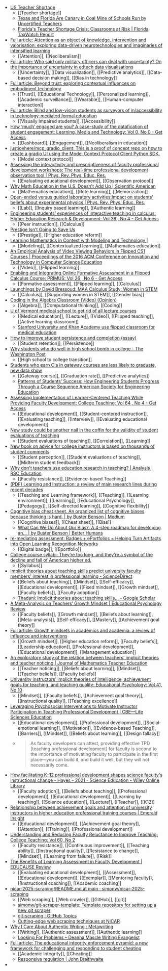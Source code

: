 - [US Teacher Shortage](https://teachershortages.com/)
	- [[Teacher shortage]]
	- [Texas and Florida Are Canary in Coal Mine of Schools Run by Uncertified Teachers](https://truthout.org/articles/texas-and-florida-are-canary-in-coal-mine-of-schools-run-by-uncertified-teachers/)
	- [Florida's Teacher Shortage Crisis: Classrooms at Risk | Florida TaxWatch Report](https://floridataxwatch.org/Research/Full-Library/florida-teacher-shortage-crisis)
- [Full article: Attention as an object of knowledge, intervention and valorisation: exploring data-driven neurotechnologies and imaginaries of intensified learning](https://www.tandfonline.com/doi/full/10.1080/17508487.2025.2469673)
	- [[Attention]], [[Neoliberalism]]
- [Full article: Who said only military officers can deal with uncertainty? On the importance of uncertainty in edtech data visualisations](https://www.tandfonline.com/eprint/RGATIGJRXCMIUBCJAT8I/full?target=10.1080/01596306.2025.2467365)
	- [[Uncertainty]], [[Data visualization]], [[Predictive analytics]], [[Data-based decision making]], [[Bias in technology]]
- [Full article: Beyond trust: exploring contextual influences on embodiment technology](https://www.tandfonline.com/doi/full/10.1080/17439884.2024.2449466#abstract)
	- [[Trust]], [[Educational Technology]], [[Personalized learning]], [[Academic surveillance]], [[Wearable]], [[Human-computer interaction]]
- [Full article: Blind and low-vision students as surveyors of in/accessibility in technology-mediated formal education](https://www.tandfonline.com/doi/full/10.1080/17439884.2025.2462911#abstract)
	- [[Visually impaired students]], [[Accessibility]]
- [How ‘much’ engaged are you? A case-study of the datafication of student engagement: Learning, Media and Technology: Vol 0, No 0 - Get Access](https://www.tandfonline.com/doi/full/10.1080/17439884.2024.2437547)
	- [[Dashboard]], [[Engagement]], [[Neoliberalism in education]]
- [justjoehere/mcp_gradio_client: This is a proof of concept repo on how to create a gradio UI using the Model Context Protocol Client Python SDK.](https://github.com/justjoehere/mcp_gradio_client)
	- [[Model context protocol]]
- [Assessing the interactivity and prescriptiveness of faculty professional development workshops: The real-time professional development observation tool | Phys. Rev. Phys. Educ. Res.](https://journals.aps.org/prper/abstract/10.1103/PhysRevPhysEducRes.12.020136)
	- [[Evaluating educational development]], [[Observation protocol]]
- [Why Math Education in the U.S. Doesn't Add Up | Scientific American](https://www.scientificamerican.com/article/why-math-education-in-the-u-s-doesn-t-add-up/)
	- [[Mathematics education]], [[Rote learning]], [[Memorization]]
- [Open-ended versus guided laboratory activities:Impact on students' beliefs about experimental physics | Phys. Rev. Phys. Educ. Res.](https://journals.aps.org/prper/abstract/10.1103/PhysRevPhysEducRes.12.020132)
	- [[Lab]], [[Inquiry based learning]], [[Authentic learning]]
- [Engineering students’ experiences of interactive teaching in calculus: Higher Education Research & Development: Vol 36 , No 4 - Get Access](https://www.tandfonline.com/doi/full/10.1080/07294360.2016.1238880)
	- [[Peer instruction]], [[Calculus]]
- [Prestige Isn't Going to Save Us](https://www.insidehighered.com/blogs/just-visiting/prestige-isnt-going-save-us#.V_OScIBK2W0.twitter)
	- [[Prestige]], [[Higher education reform]]
- [Learning Mathematics in Context with Modeling and Technology |](https://blogs.ams.org/matheducation/2016/06/27/learning-mathematics-in-context-with-modeling-and-technology/#sthash.qdjoj0qc.dpuf)
	- [[Modeling]], [[Contextualized learning]], [[Mathematics education]]
- [An Empirical Analysis of Video Viewing Behaviors in Flipped CS1 Courses | Proceedings of the 2016 ACM Conference on Innovation and Technology in Computer Science Education](https://dl.acm.org/doi/10.1145/2899415.2899468)
	- [[Video]], [[Flipped learning]]
- [Enabling and Integrating Online Formative Assessment in a Flipped Calculus Course: PRIMUS: Vol 26 , No 6 - Get Access](https://www.tandfonline.com/doi/full/10.1080/10511970.2015.1050619)
	- [[Formative assessment]], [[Flipped learning]], [[Calculus]]
- [Launchings by David Bressoud: MAA Calculus Study: Women in STEM](https://launchings.blogspot.com/2016/10/maa-calculus-study-women-in-stem.html?m=1)
	- [[Calculus]], [[Supporting women in STEM]], [[Gender bias]]
- [Coding in the Algebra Classroom (Video) (Opinion)](https://www.edweek.org/teaching-learning/opinion-coding-in-the-algebra-classroom-video/2016/09)
	- [[Algebra]], [[Computational thinking]], [[Coding]]
- [U of Vermont medical school to get rid of all lecture courses](https://www.insidehighered.com/news/2016/09/26/u-vermont-medical-school-get-rid-all-lecture-courses#.V-kbrLqfhBM.twitter)
	- [[Medical education]], [[Lecture]], [[Video]], [[Flipped teaching]], [[Active learning classroom]]
	- [Stanford University and Khan Academy use flipped classroom for medical education](https://www.insidehighered.com/news/2013/09/09/stanford-university-and-khan-academy-use-flipped-classroom-medical-education)
- [How to improve student persistence and completion (essay)](https://www.insidehighered.com/views/2016/09/26/how-improve-student-persistence-and-completion-essay#.V-j-WIq8mJQ.twitter)
	- [[Student retention]], [[Persistence]]
- [Why students who do well in high school bomb in college - The Washington Post](https://www.washingtonpost.com/news/wonk/wp/2016/09/21/why-students-who-do-well-in-high-school-bomb-in-college/?tid=sm_fb)
	- [[High school to college transition]]
- [Students who earn C's in gateway courses are less likely to graduate, new data show](https://www.insidehighered.com/news/2016/09/23/students-who-earn-cs-gateway-courses-are-less-likely-graduate-new-data-show)
	- [[Gateway course]], [[Graduation rate]], [[Predictive analytics]]
	- [Patterns of Students’ Success: How Engineering Students Progress Through a Course Sequence American Society for Engineering Education](https://monolith.asee.org/public/conferences/56/papers/12491/view)
- [Assessing Implementation of Learner-Centered Teaching While Providing Faculty Development: College Teaching: Vol 64 , No 4 - Get Access](https://www.tandfonline.com/doi/full/10.1080/87567555.2016.1200528)
	- [[Educational development]], [[Student-centered instruction]], [[Evaluating teaching]], [[Interview]], [[Evaluating educational development]]
- [New study could be another nail in the coffin for the validity of student evaluations of teaching](https://www.insidehighered.com/news/2016/09/21/new-study-could-be-another-nail-coffin-validity-student-evaluations-teaching)
	- [[Student evaluations of teaching]], [[Correlation]], [[Learning]]
- [New book on advice for college instructors is based on thousands of student comments](https://www.insidehighered.com/news/2016/09/12/new-book-advice-college-instructors-based-thousands-student-comments)
	- [[Student perception]], [[Student evaluations of teaching]], [[Midterm student feedback]]
- [Why don't teachers use education research in teaching? | Analysis | RSC Education](https://edu.rsc.org/analysis/why-dont-teachers-use-education-research-in-teaching/2010170.article)
	- [[Faculty resistance]], [[Evidence-based Teaching]]
- [(PDF) Learning and Instruction: a review of main research lines during recent decades](https://www.researchgate.net/publication/297586201_Learning_and_Instruction_a_review_of_main_research_lines_during_recent_decades)
	- [[Teaching and Learning framework]], [[Teaching]], [[Learning environment]], [[Learning]], [[Educational Psychology]], [[Pedagogy]], [[Self-directed learning]], [[Cognitive flexibility]]
- [Cognitive bias cheat sheet. An organized list of cognitive biases because thinking is hard. | by Buster Benson | Medium](https://buster.medium.com/cognitive-bias-cheat-sheet-55a472476b18)
	- [[Cognitive biases]], [[Cheat sheet]], [[Bias]]
	- [What Can We Do About Our Bias?. A 4-step roadmap for developing an… | by Buster Benson | Better Humans](https://medium.com/better-humans/what-can-we-do-about-our-bias-73c16eeb7dca)
- [re-mediating assessment: Badges + ePortfolios = Helping Turn Artifacts into Open Learning Recognition Networks](https://remediatingassessment.blogspot.com/2016/08/badges-eportfolios-helping-turn.html?spref=tw&m=1)
	- [[Digital badge]], [[Eportfolio]]
- [College course syllabi: They’re too long, and they’re a symbol of the decline and fall of American higher ed.](https://slate.com/human-interest/2014/08/college-course-syllabi-theyre-too-long-and-theyre-a-symbol-of-the-decline-and-fall-of-american-higher-ed.html)
	- [[Syllabus]]
- [Implicit theories about teaching skills predict university faculty members' interest in professional learning - ScienceDirect](https://www.sciencedirect.com/science/article/abs/pii/S1041608015000849)
	- [[Beliefs about teaching]], [[Mindset]], [[Self-efficacy]], [[Educational development]], [[Fixed mindset]], [[Growth mindset]], [[Faculty beliefs]], [[Faculty adoption]]
	- [Thadani: Implicit theories about teaching skills... - Google Scholar](https://scholar.google.com/scholar?cites=3158155323916886311&as_sdt=40005&sciodt=0,10&hl=en)
- [A Meta-Analysis on Teachers’ Growth Mindset | Educational Psychology Review](https://link.springer.com/article/10.1007/s10648-024-09925-7)
	- [[Faculty beliefs]], [[Growth mindset]], [[Beliefs about learning]], [[Meta-analysis]], [[Self-efficacy]], [[Mastery]], [[Achievement goal theory]]
- [Full article: Growth mindsets in academics and academia: a review of influence and interventions](https://www.tandfonline.com/doi/full/10.1080/1360080X.2024.2384003#abstract)
	- [[Growth mindset]], [[Higher education reform]], [[Faculty beliefs]], [[Leadership education]], [[Professional development]], [[Educational development]], [[Management education]]
- [An exploratory study of the relation between teachers’ implicit theories and teacher noticing | Journal of Mathematics Teacher Education](https://link.springer.com/article/10.1007/s10857-023-09617-z)
	- [[Teacher noticing]], [[Beliefs about learning]], [[Mindset]], [[Teacher beliefs]], [[Faculty beliefs]]
- [University instructors’ implicit theories of intelligence, achievement goals for teaching, and teaching quality: Educational Psychology: Vol 41, No 10](https://www.tandfonline.com/doi/abs/10.1080/01443410.2021.1937575)
	- [[Mindset]], [[Faculty beliefs]], [[Achievement goal theory]], [[Instructional quality]], [[Teaching excellence]]
- [Leveraging Psychosocial Interventions to Motivate Instructor Participation in Teaching Professional Development | CBE—Life Sciences Education](https://www.lifescied.org/doi/full/10.1187/cbe.19-11-0236)
	- [[Educational development]], [[Professional development]], [[Social-emotional learning]], [[Motivation]], [[Evidence-based Teaching]], [[Barriers]], [[Mindset]], [[Beliefs about learning]], [[Design fallacy]]
	- >As faculty developers can attest, providing effective TPD [teaching 
	  professional development] for faculty is second to the importance of motivating faculty to participate in the first place—you can build it, 
	  and build it well, but they will not necessarily come.
- [How facilitating K–12 professional development shapes science faculty's instructional change - Hayes - 2021 - Science Education - Wiley Online Library](https://onlinelibrary.wiley.com/doi/abs/10.1002/sce.21600)
	- [[Faculty adoption]], [[Beliefs about teaching]], [[Professional development]], [[Educational development]], [[Learning by teaching]], [[Science education]], [[Lecture]], [[Teacher]], [[K12]]
- [Relationship between achievement goals and attention of university instructors in higher education professional training courses | Emerald Insight](https://www.emerald.com/insight/content/doi/10.1108/heswbl-05-2020-0075/full/html)
	- [[Educational development]], [[Achievement goal theory]], [[Attention]], [[Training]], [[Professional development]]
- [Understanding and Reducing Faculty Reluctance to Improve Teaching: College Teaching: Vol 60, No 2](https://www.tandfonline.com/doi/abs/10.1080/87567555.2011.633287)
	- [[Faculty resistance]], [[Continuous improvement]], [[Teaching ability]], [[Instructional quality]], [[Resistance to change]], [[Mindset]], [[Learning from failure]], [[Risk]]
- [The Benefits of Learning Assessment in Faculty Development | EDUCAUSE Review](https://er.educause.edu/blogs/2016/8/the-benefits-of-learning-assessment-in-faculty-development)
	- [[Evaluating educational development]], [[Assessment]], [[Educational development]], [[Exemplar]], [[Mentoring faculty]], [[Instructional coaching]], [[Academic coaching]]
- [nicar-2025-scraping/README.md at main · simonw/nicar-2025-scraping](https://github.com/simonw/nicar-2025-scraping/blob/main/README.md)
	- [[Web scraping]], [[Web crawler]], [[GitHub]], [[git]]
	- [simonw/git-scraper-template: Template repository for setting up a new git scraper](https://github.com/simonw/git-scraper-template)
	- [git-scraping · GitHub Topics](https://github.com/topics/git-scraping?o=desc&s=updated)
	- [Cutting-edge web scraping techniques at NICAR](https://simonwillison.net/2025/Mar/8/cutting-edge-web-scraping/)
- [Why I Care About Authentic Writing : Metawriting](https://metawriting.deannamascle.com/why-i-care-about-authentic-writing/)
	- [[Writing]], [[Authentic assessment]], [[Authentic learning]]
	- [Looking For Problems – Deanna Mascle Writing Evangelist](https://deannamascle.com/looking-for-problems/)
- [Full article: The educational integrity enforcement pyramid: a new framework for challenging and responding to student cheating](https://www.tandfonline.com/doi/full/10.1080/02602938.2024.2329167)
	- [[Academic Integrity]], [[Cheating]]
	- [Responsive regulation | John Braithwaite](https://johnbraithwaite.com/responsive-regulation/)
-